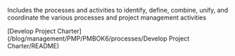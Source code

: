 Includes the processes and activities to identify, define, combine, unify, 
and coordinate the various processes and project management activities

[Develop Project Charter](/blog/management/PMP/PMBOK6/processes/Develop Project Charter/README)

